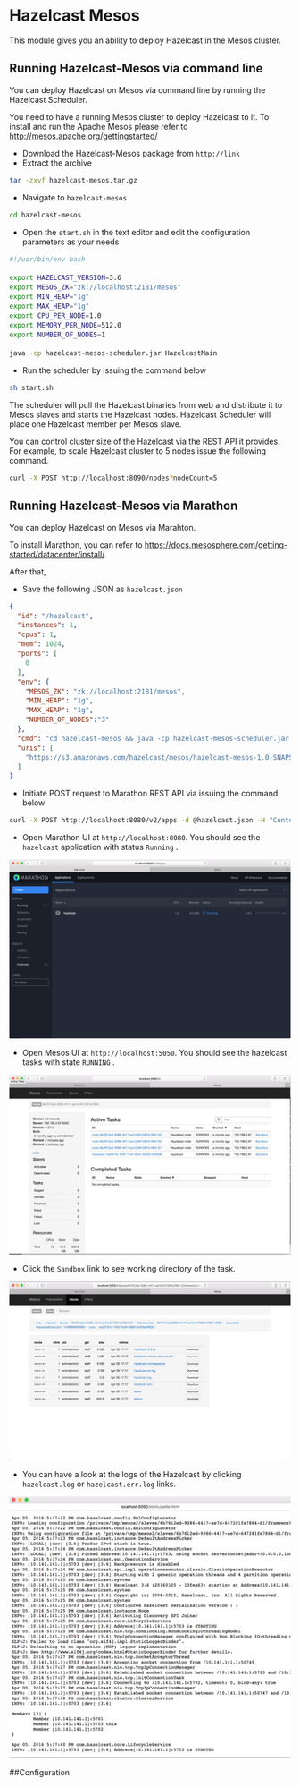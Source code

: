 # Hazelcast Mesos

This module gives you an ability to deploy Hazelcast in the Mesos cluster.

## Running Hazelcast-Mesos via command line
You can deploy Hazelcast on Mesos via command line by running the Hazelcast Scheduler.

You need to have a running Mesos cluster to deploy Hazelcast to it. To install and run the Apache Mesos please refer to http://mesos.apache.org/gettingstarted/

- Download the Hazelcast-Mesos package from `http://link`
- Extract the archive
```bash
tar -zxvf hazelcast-mesos.tar.gz
```
- Navigate to `hazelcast-mesos`
```bash
cd hazelcast-mesos
```
- Open the `start.sh` in the text editor and edit the configuration parameters as your needs

```bash
#!/usr/bin/env bash

export HAZELCAST_VERSION=3.6
export MESOS_ZK="zk://localhost:2181/mesos"
export MIN_HEAP="1g"
export MAX_HEAP="1g"
export CPU_PER_NODE=1.0
export MEMORY_PER_NODE=512.0
export NUMBER_OF_NODES=1

java -cp hazelcast-mesos-scheduler.jar HazelcastMain
```
- Run the scheduler by issuing the command below
```bash
sh start.sh
```

The scheduler will pull the Hazelcast binaries from web and distribute it to Mesos slaves and starts the Hazelcast nodes. Hazelcast Scheduler will place one Hazelcast member per Mesos slave.

You can control cluster size of the Hazelcast via the REST API it provides.
For example, to scale Hazelcast cluster to 5 nodes issue the following command.
```bash
curl -X POST http://localhost:8090/nodes?nodeCount=5
```

## Running Hazelcast-Mesos via Marathon
You can deploy Hazelcast on Mesos via Marahton.

To install Marathon, you can refer to https://docs.mesosphere.com/getting-started/datacenter/install/.

After that,
- Save the following JSON as `hazelcast.json`
```json
{
  "id": "/hazelcast",
  "instances": 1,
  "cpus": 1,
  "mem": 1024,
  "ports": [
    0
  ],
  "env": {
    "MESOS_ZK": "zk://localhost:2181/mesos",
    "MIN_HEAP": "1g",
    "MAX_HEAP": "1g",
    "NUMBER_OF_NODES":"3"
  },
  "cmd": "cd hazelcast-mesos && java -cp hazelcast-mesos-scheduler.jar HazelcastMain",
  "uris": [
    "https://s3.amazonaws.com/hazelcast/mesos/hazelcast-mesos-1.0-SNAPSHOT.tar.gz"
  ]
}
```
- Initiate POST request to Marathon REST API via issuing the command below
```bash
curl -X POST http://localhost:8080/v2/apps -d @hazelcast.json -H "Content-type: application/json"
```
- Open Marathon UI at `http://localhost:8080`. You should see the `hazelcast` application with status `Running` .

![Marathon](docs/marathon.png)

- Open Mesos UI at `http://localhost:5050`. You should see the hazelcast tasks with state `RUNNING` .

![Mesos](docs/tasks.png)

- Click the `Sandbox` link to see working directory of the task.

![Sandbox](docs/task.png)

- You can have a look at the logs of the Hazelcast by clicking `hazelcast.log` or `hazelcast.err.log` links.

![Logs](docs/logs.png)

##Configuration
